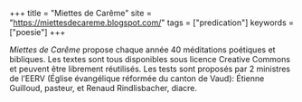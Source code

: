 +++
title = "Miettes de Carême"
site = "https://miettesdecareme.blogspot.com/"
tags = ["predication"]
keywords = ["poesie"]
+++

*Miettes de Carême* propose chaque année 40 méditations poétiques et bibliques. Les textes sont tous disponibles sous licence Creative Commons et peuvent être librement réutilisés. Les tests sont proposés par 2 ministres de l’EERV (Église évangélique réformée du canton de Vaud): Étienne Guilloud, pasteur, et Renaud Rindlisbacher, diacre.
